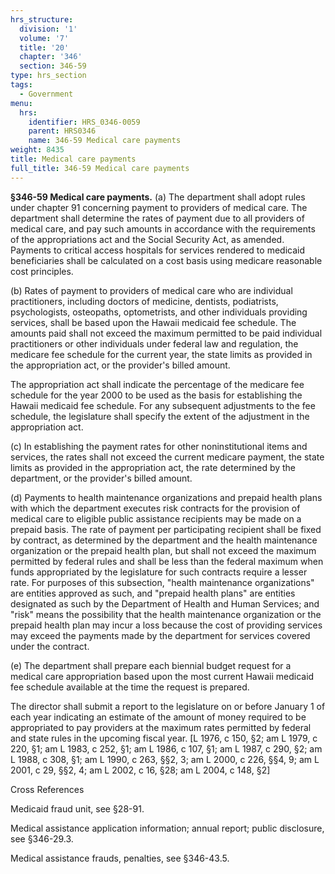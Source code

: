 ```yaml
---
hrs_structure:
  division: '1'
  volume: '7'
  title: '20'
  chapter: '346'
  section: 346-59
type: hrs_section
tags:
  - Government
menu:
  hrs:
    identifier: HRS_0346-0059
    parent: HRS0346
    name: 346-59 Medical care payments
weight: 8435
title: Medical care payments
full_title: 346-59 Medical care payments
---
```

**§346-59 Medical care payments.** (a) The department shall adopt rules under chapter 91 concerning payment to providers of medical care. The department shall determine the rates of payment due to all providers of medical care, and pay such amounts in accordance with the requirements of the appropriations act and the Social Security Act, as amended. Payments to critical access hospitals for services rendered to medicaid beneficiaries shall be calculated on a cost basis using medicare reasonable cost principles.

(b) Rates of payment to providers of medical care who are individual practitioners, including doctors of medicine, dentists, podiatrists, psychologists, osteopaths, optometrists, and other individuals providing services, shall be based upon the Hawaii medicaid fee schedule. The amounts paid shall not exceed the maximum permitted to be paid individual practitioners or other individuals under federal law and regulation, the medicare fee schedule for the current year, the state limits as provided in the appropriation act, or the provider's billed amount.

The appropriation act shall indicate the percentage of the medicare fee schedule for the year 2000 to be used as the basis for establishing the Hawaii medicaid fee schedule. For any subsequent adjustments to the fee schedule, the legislature shall specify the extent of the adjustment in the appropriation act.

(c) In establishing the payment rates for other noninstitutional items and services, the rates shall not exceed the current medicare payment, the state limits as provided in the appropriation act, the rate determined by the department, or the provider's billed amount.

(d) Payments to health maintenance organizations and prepaid health plans with which the department executes risk contracts for the provision of medical care to eligible public assistance recipients may be made on a prepaid basis. The rate of payment per participating recipient shall be fixed by contract, as determined by the department and the health maintenance organization or the prepaid health plan, but shall not exceed the maximum permitted by federal rules and shall be less than the federal maximum when funds appropriated by the legislature for such contracts require a lesser rate. For purposes of this subsection, "health maintenance organizations" are entities approved as such, and "prepaid health plans" are entities designated as such by the Department of Health and Human Services; and "risk" means the possibility that the health maintenance organization or the prepaid health plan may incur a loss because the cost of providing services may exceed the payments made by the department for services covered under the contract.

(e) The department shall prepare each biennial budget request for a medical care appropriation based upon the most current Hawaii medicaid fee schedule available at the time the request is prepared.

The director shall submit a report to the legislature on or before January 1 of each year indicating an estimate of the amount of money required to be appropriated to pay providers at the maximum rates permitted by federal and state rules in the upcoming fiscal year. [L 1976, c 150, §2; am L 1979, c 220, §1; am L 1983, c 252, §1; am L 1986, c 107, §1; am L 1987, c 290, §2; am L 1988, c 308, §1; am L 1990, c 263, §§2, 3; am L 2000, c 226, §§4, 9; am L 2001, c 29, §§2, 4; am L 2002, c 16, §28; am L 2004, c 148, §2]

Cross References

Medicaid fraud unit, see §28-91.

Medical assistance application information; annual report; public disclosure, see §346-29.3.

Medical assistance frauds, penalties, see §346-43.5.